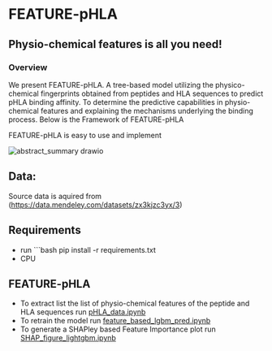 # FEATURE-pHLA
## Physio-chemical features is all you need!
### Overview
We present FEATURE-pHLA. A tree-based model utilizing the physico-chemical fingerprints obtained from peptides and HLA sequences to predict pHLA binding affinity. To determine the predictive capabilities in physio-chemical features and explaining the mechanisms underlying the binding process. Below is the Framework of FEATURE-pHLA

FEATURE-pHLA is easy to use and implement 

![abstract_summary drawio](https://github.com/hamda-alh/FEATURE-pHLA/assets/152274710/f8d987fb-70c9-4788-81d8-20ac0ae93ed0)
## 

## Data:
Source data is aquired from (https://data.mendeley.com/datasets/zx3kjzc3yx/3) 

## Requirements
* run ```bash pip install -r requirements.txt
* CPU 

## FEATURE-pHLA
 * To extract list the list of physio-chemical features of the peptide and HLA sequences run [pHLA_data.ipynb](Script/pHLA_data.ipynb)
 * To retrain the model run [feature_based_lgbm_pred.ipynb](Script/feature_based_lgbm_pred.ipynb)
 * To generate a SHAPley based Feature Importance plot run [SHAP_figure_lightgbm.ipynb](Script/SHAP_figure_lightgbm.ipynb)

